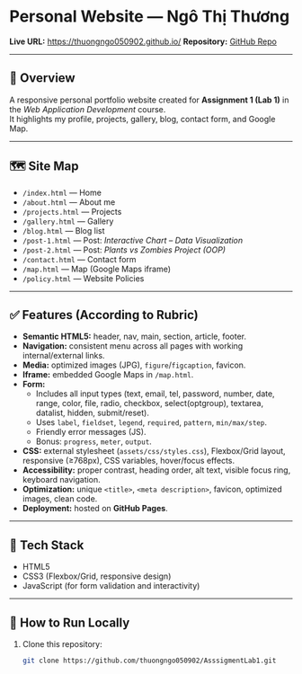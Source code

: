 # Personal Website — Ngô Thị Thương

**Live URL:** https://thuongngo050902.github.io/
**Repository:** [GitHub Repo](https://github.com/thuongngo050902/thuongngo050902.github.io)

---

## 🎯 Overview
A responsive personal portfolio website created for **Assignment 1 (Lab 1)** in the *Web Application Development* course.  
It highlights my profile, projects, gallery, blog, contact form, and Google Map.

---

## 🗺 Site Map
- `/index.html` — Home  
- `/about.html` — About me  
- `/projects.html` — Projects  
- `/gallery.html` — Gallery  
- `/blog.html` — Blog list  
- `/post-1.html` — Post: *Interactive Chart – Data Visualization*  
- `/post-2.html` — Post: *Plants vs Zombies Project (OOP)*  
- `/contact.html` — Contact form  
- `/map.html` — Map (Google Maps iframe)  
- `/policy.html` — Website Policies  

---

## ✅ Features (According to Rubric)
- **Semantic HTML5:** header, nav, main, section, article, footer.  
- **Navigation:** consistent menu across all pages with working internal/external links.  
- **Media:** optimized images (JPG), `figure`/`figcaption`, favicon.  
- **Iframe:** embedded Google Maps in `/map.html`.  
- **Form:**  
  - Includes all input types (text, email, tel, password, number, date, range, color, file, radio, checkbox, select(optgroup), textarea, datalist, hidden, submit/reset).  
  - Uses `label`, `fieldset`, `legend`, `required`, `pattern`, `min/max/step`.  
  - Friendly error messages (JS).  
  - Bonus: `progress`, `meter`, `output`.  
- **CSS:** external stylesheet (`assets/css/styles.css`), Flexbox/Grid layout, responsive (≥768px), CSS variables, hover/focus effects.  
- **Accessibility:** proper contrast, heading order, alt text, visible focus ring, keyboard navigation.  
- **Optimization:** unique `<title>`, `<meta description>`, favicon, optimized images, clean code.  
- **Deployment:** hosted on **GitHub Pages**.

---

## 🧰 Tech Stack
- HTML5  
- CSS3 (Flexbox/Grid, responsive design)  
- JavaScript (for form validation and interactivity)

---

## 🚀 How to Run Locally
1. Clone this repository:
   ```bash
   git clone https://github.com/thuongngo050902/AsssigmentLab1.git
